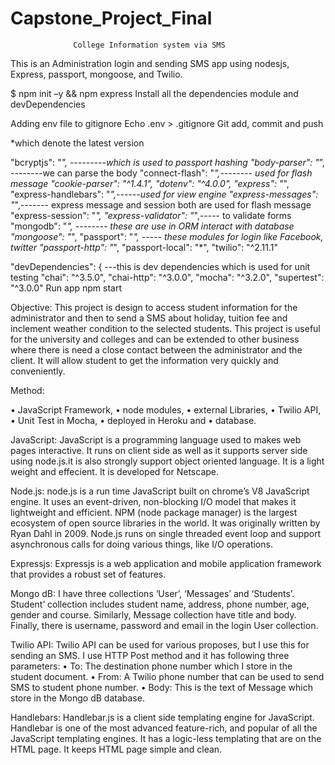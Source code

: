 # Capstone_Project_Final
                  College Information system via SMS



This is an Administration login and sending SMS app using nodesjs, Express, passport, mongoose, and Twilio.

 $ npm init –y && npm express
Install all the dependencies module and devDependencies

Adding env file to gitignore
Echo .env > .gitignore
Git add, commit and push

*which denote the latest version 

 "bcryptjs": "*",        ---------which is used to passport hashing
    "body-parser": "*”, --------we can parse the body
    "connect-flash": "*",-------- used for flash message
    "cookie-parser": "^1.4.1",
    "dotenv": "^4.0.0",
    "express": "*",
    "express-handlebars": "*",------used for view engine
    "express-messages": "*",------- express message and session both are used      for flash message
    "express-session": "*",
    "express-validator": "*",----- to validate forms
    "mongodb": "*", -------- these are use in ORM interact with database
    "mongoose": "*",
    "passport": "*", ----- these modules for login like Facebook, twitter
    "passport-http": "*",
    "passport-local": "*",
    "twilio": "^2.11.1"

"devDependencies": { ---this is dev dependencies which is used for unit testing 
    "chai": "^3.5.0",
    "chai-http": "^3.0.0",
    "mocha": "^3.2.0",
    "supertest": "^3.0.0"
Run app npm start





Objective: This project is design to access student information for the administrator and then to send a SMS about holiday, tuition fee and inclement weather condition to the selected students.  This project is useful for the university and colleges and can be extended to other business where there is need a close contact between the administrator and the client. It will allow student to get the information very quickly and conveniently.


Method: 

•	JavaScript Framework,
•	node modules, 
•	external Libraries, 
•	Twilio API, 
•	Unit Test in Mocha, 
•	deployed in Heroku and 
•	database. 

JavaScript:    JavaScript is a programming language used to makes web pages interactive. It runs on client side as well as it supports server side using node.js.it is also strongly support object oriented language. It is a light weight and effecient. It is developed for Netscape. 


Node.js: node.js is a run time JavaScript built on chrome’s V8 JavaScript engine. It uses an event-driven, non-blocking I/O model that makes it lightweight and efficient. NPM (node package manager) is the largest ecosystem of open source libraries in the world. It was originally written by Ryan Dahl in 2009. Node.js runs on single threaded event loop and support asynchronous calls for doing various things, like I/O operations.


Expressjs: Expressjs is a web application and mobile application framework that provides a robust set of features.


Mongo dB: I have three collections ‘User’, ‘Messages’ and ‘Students’. Student’ collection includes student name, address, phone number, age, gender and course. Similarly, Message collection have title and body. Finally, there is username, password and email in the login User collection.

Twilio API:  Twilio API can be used for various proposes, but I use this for sending an SMS.  I use HTTP Post method and it has following three parameters: 
•	To: The destination phone number which I store in the student document.
•	From: A Twilio phone number that can be used to send SMS to student phone number.
•	Body: This is the text of Message which store in the Mongo dB database.




Handlebars: Handlebar.js is a client side templating engine for JavaScript. Handlebar is one of the most advanced feature-rich, and popular of all the JavaScript templating engines. It has a logic-less templating that are on the HTML page. It keeps HTML page simple and clean.

